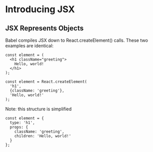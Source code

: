 # Introducing JSX

## JSX Represents Objects

Babel compiles JSX down to React.createElement() calls.
These two examples are identical:

```
const element = (
  <h1 className="greeting">
    Hello, world!
  </h1>
);
```

```
const element = React.createElement(
  'h1',
  {className: 'greeting'},
  'Hello, world!'
);
```

Note: this structure is simplified

```
const element = {
  type: 'h1',
  props: {
    className: 'greeting',
    children: 'Hello, world!'
  }
};
```